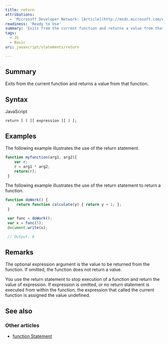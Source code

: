 ```yaml
---
title: return
attributions:
  - 'Microsoft Developer Network: [Article](http://msdn.microsoft.com/en-us/library/ie/22a685h9(v=vs.94).aspx)'
readiness: 'Ready to Use'
summary: 'Exits from the current function and returns a value from that function.'
tags:
  - JS
  - Basic
uri: javascript/statements/return

---
```

## Summary

Exits from the current function and returns a value from that function.

## Syntax

<span class="language">JavaScript</span>

    return [ ( ][ expression ][ ) ];

## Examples

The following example illustrates the use of the return statement.

``` js
function myfunction(arg1, arg2){
    var r;
    r = arg1 * arg2;
    return(r);
 }
```

The following example illustrates the use of the return statement to return a function.

``` js
function doWork() {
     return function calculate(y) { return y + 1; };
 }

 var func = doWork();
 var x = func(5);
 document.write(x);

 // Output: 6
```

## Remarks

The optional expression argument is the value to be returned from the function. If omitted, the function does not return a value.

You use the return statement to stop execution of a function and return the value of expression. If expression is omitted, or no return statement is executed from within the function, the expression that called the current function is assigned the value undefined.

## See also

### Other articles

-   [function Statement](/javascript/statements/function)

